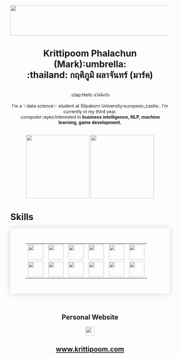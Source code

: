 <img src='https://media.tenor.com/FU9DL__kY4oAAAAd/lofi-rain.gif' style='width:90vw; height:10vw;'>
<h1 align='center'>Krittipoom Phalachun (Mark):umbrella:<br>:thailand: กฤติภูมิ  ผลาจันทร์ (มาร์ค)</h1>

<div align='center'>
  
<p align='center'><br>:clap:Hello สวัสดีครับ<br><br>I'm a ✨data science✨ student at Silpakorn University:european_castle:. I'm currently in my third year.
  <br>:computer::eyes:Interested in <b>business intelligence, NLP, machine learning, game development.</b><br><br>
</p>
  
  <img height='200vh;' src='https://github-readme-stats.vercel.app/api?username=Krittipoom&show_icons=true&theme=algolia'>

  <img height='200vh;' src='https://github-readme-stats.vercel.app/api/top-langs/?username=Krittipoom&theme=algolia&layout=compact'>
  
</div>

<h1>Skills</h1>
<div align='center'>
<table style='border-collapse: collapse;
    box-shadow: 0 0 20px rgba(0, 0, 0, 0.15);
    padding: 3rem;'>
  <tr>
    <td><img style='width:5vw;' src='https://www.krittipoom.com/static/img/python.png'></td>
    <td><img style='width:5vw;' src='https://www.krittipoom.com/static/img/powerbi.png'></td>
    <td><img style='width:5vw;' src='https://www.krittipoom.com/static/img/tableau.png'></td>
    <td><img style='width:5vw;' src='https://www.krittipoom.com/static/img/django.png'></td>
    <td><img style='width:5vw;' src='https://www.krittipoom.com/static/img/javascript.png'></td>
    <td><img style='width:5vw;' src='https://www.krittipoom.com/static/img/html.png'></td>
  </tr>
  <tr>
    <td><img style='width:5vw;' src='https://www.krittipoom.com/static/img/css.png'></td>
    <td><img style='width:5vw;' src='https://cdn-icons-png.flaticon.com/512/5968/5968313.png'></td>
    <td><img style='width:5vw;' src='https://www.krittipoom.com/static/img/rapidminer.png'></td>
    <td><img style='width:5vw;' src='https://www.krittipoom.com/static/img/weka.png'></td>
    <td><img style='width:5vw;' src='https://www.krittipoom.com/static/img/excel.png'></td>
    <td><img style='width:5vw;' src='https://1000logos.net/wp-content/uploads/2017/03/LINUX-LOGO.png'></td>
  </tr>
</table>
</div>
<br>

<div align='center'>
<h2>Personal Website</h2>

<a style='text-decoration:none;'>

[<img src="https://www.krittipoom.com/static/img/Mark2.png" style="width: 3vw;"/>](https://www.krittipoom.com)

<span><h2>www.krittipoom.com</h2></span>
</a>
</div>



<!--
**Krittipoom/Krittipoom** is a ✨ _special_ ✨ repository because its `README.md` (this file) appears on your GitHub profile.
-->
